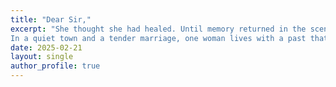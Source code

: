 ```yaml
---
title: "Dear Sir,"
excerpt: "She thought she had healed. Until memory returned in the scent of strawberries, the hush of snowfall, the press of an old rose.
In a quiet town and a tender marriage, one woman lives with a past that never left. _Dear Sir,_ is an elegy of memory and longing—a story of love once lost, and how it lingers in the corners of the everyday."
date: 2025-02-21
layout: single
author_profile: true
---
```

